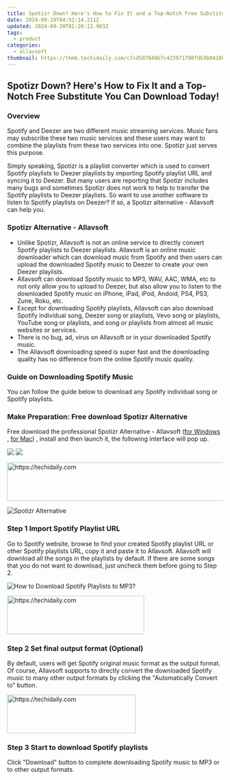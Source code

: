 ```yaml
---
title: Spotizr Down? Here's How to Fix It and a Top-Notch Free Substitute You Can Download Today!
date: 2024-09-19T04:52:14.211Z
updated: 2024-09-20T01:20:12.903Z
tags:
  - product
categories:
  - allavsoft
thumbnail: https://thmb.techidaily.com/c7cd587848b7c423971790fdb3b04288b53670a44c37276f13cc96d749320e4c.jpg
---
```


## Spotizr Down? Here's How to Fix It and a Top-Notch Free Substitute You Can Download Today!

### Overview

Spotify and Deezer are two different music streaming services. Music fans may subscribe these two music services and these users may want to combine the playlists from these two services into one. Spotizr just serves this purpose.

Simply speaking, Spotizr is a playlist converter which is used to convert Spotify playlists to Deezer playlists by importing Spotify playlist URL and syncing it to Deezer. But many users are reporting that Spotizr includes many bugs and sometimes Spotizr does not work to help to transfer the Spotify playlists to Deezer playlists. So want to use another software to listen to Spotify playlists on Deezer? If so, a Spotizr alternative - Allavsoft can help you.

### Spotizr Alternative - Allavsoft

* Unlike Spotizr, Allavsoft is not an online service to directly convert Spotify playlists to Deezer playlists. Allavsoft is an online music downloader which can download music from Spotify and then users can upload the downloaded Spotify music to Deezer to create your own Deezer playlists.
* Allavsoft can download Spotify music to MP3, WAV, AAC, WMA, etc to not only allow you to upload to Deezer, but also allow you to listen to the downloaded Spotify music on iPhone, iPad, iPod, Andoid, PS4, PS3, Zune, Roku, etc.
* Except for downloading Spotify playlists, Allavsoft can also download Spotify individual song, Deezer song or playlists, Vevo song or playlists, YouTube song or playlists, and song or playlists from almost all music websites or services.
* There is no bug, ad, virus on Allavsoft or in your downloaded Spotify music.
* The Allavsoft downloading speed is super fast and the downloading quality has no difference from the online Spotify music quality.

### Guide on Downloading Spotify Music

You can follow the guide below to download any Spotify individual song or Spotify playlists.

### Make Preparation: Free download Spotizr Alternative

Free download the professional Spotizr Alternative - Allavsoft ([for Windows](https://tools.techidaily.com/allavsoft/products/) , [for Mac](https://tools.techidaily.com/allavsoft/products/)) , install and then launch it, the following interface will pop up.

[![](https://www.allavsoft.com/how-to/../images/how-to/free-download-win.jpg)](https://tools.techidaily.com/allavsoft/products/) [![](https://www.allavsoft.com/how-to/../images/how-to/free-download-mac.jpg)](https://tools.techidaily.com/allavsoft/products/)

<!-- affiliate ads begin -->
<a href="https://appsumo.8odi.net/c/5597632/2144280/7443" target="_top" id="2144280">
  <img src="//a.impactradius-go.com/display-ad/7443-2144280" border="0" alt="https://techidaily.com" width="600" height="90"/>
</a>
<img height="0" width="0" src="https://appsumo.8odi.net/i/5597632/2144280/7443" style="position:absolute;visibility:hidden;" border="0" />
<!-- affiliate ads end -->

![Spotizr Alternative](https://www.allavsoft.com/how-to/../images/allavsoft/screen-shot-600.jpg)

### Step 1 Import Spotify Playlist URL

Go to Spotify website, browse to find your created Spotify playlist URL or other Spotify playlists URL, copy it and paste it to Allavsoft. Allavsoft will download all the songs in the playlists by default. If there are some songs that you do not want to download, just uncheck them before going to Step 2.

![How to Download Spotify Playlists to MP3?](https://www.allavsoft.com/how-to/../images/how-to/download-rtmp-video/download-rtmp-video.jpg)

<!-- affiliate ads begin -->
<a href="https://25home.pxf.io/c/5597632/2148647/16836" target="_top" id="2148647">
  <img src="//a.impactradius-go.com/display-ad/16836-2148647" border="0" alt="https://techidaily.com" width="320" height="90"/>
</a>
<img height="0" width="0" src="https://25home.pxf.io/i/5597632/2148647/16836" style="position:absolute;visibility:hidden;" border="0" />
<!-- affiliate ads end -->

### Step 2 Set final output format (Optional)

By default, users will get Spotify original music format as the output format. Of course, Allavsoft supports to directly convert the downloaded Spotify music to many other output formats by clicking the "Automatically Convert to" button.

<!-- affiliate ads begin -->
<a href="https://laganoo.pxf.io/c/5597632/1484940/16446" target="_top" id="1484940">
  <img src="//a.impactradius-go.com/display-ad/16446-1484940" border="0" alt="https://techidaily.com" width="300" height="90"/>
</a>
<img height="0" width="0" src="https://laganoo.pxf.io/i/5597632/1484940/16446" style="position:absolute;visibility:hidden;" border="0" />
<!-- affiliate ads end -->

### Step 3 Start to download Spotify playlists

Click "Download" button to complete downloading Spotify music to MP3 or to other output formats.

<ins class="adsbygoogle"
     style="display:block"
     data-ad-format="autorelaxed"
     data-ad-client="ca-pub-7571918770474297"
     data-ad-slot="1223367746"></ins>

<ins class="adsbygoogle"
     style="display:block"
     data-ad-client="ca-pub-7571918770474297"
     data-ad-slot="8358498916"
     data-ad-format="auto"
     data-full-width-responsive="true"></ins>
